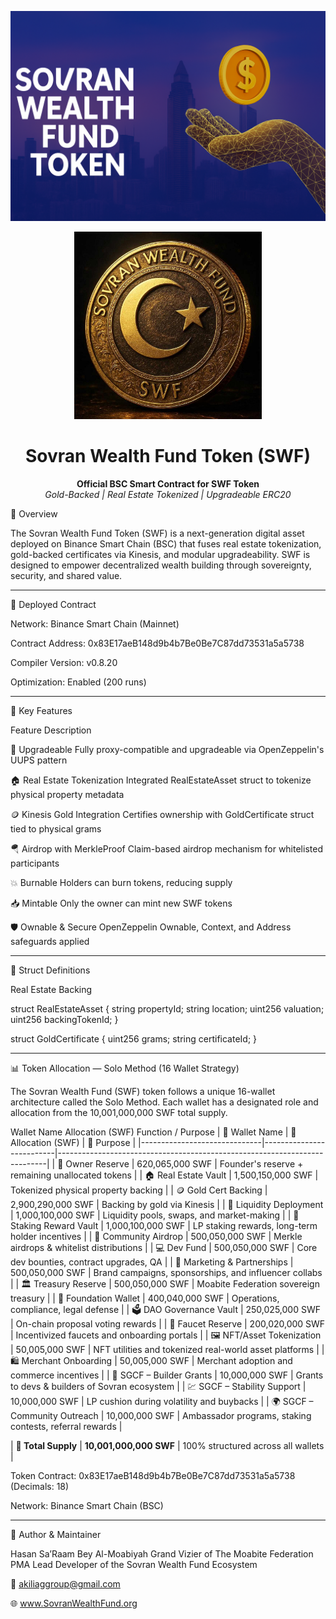 <p align="center">
  <img src="./file_0000000044fc61fdbe7fbb0ef22c31b4.png" alt="SWFToken Banner">
</p>       

<p align="center">
  <img src="https://github.com/The-Moabite-Federation/swf-token/raw/main/Images/SWFToken_Official_Image.png" width="300" alt="Sovran Wealth Fund Token Logo"/>
</p><h1 align="center">Sovran Wealth Fund Token (SWF)</h1><p align="center">
  <strong>Official BSC Smart Contract for SWF Token</strong><br>
  <em>Gold-Backed | Real Estate Tokenized | Upgradeable ERC20</em>
</p>


🔹 Overview

The Sovran Wealth Fund Token (SWF) is a next-generation digital asset deployed on Binance Smart Chain (BSC) that fuses real estate tokenization, gold-backed certificates via Kinesis, and modular upgradeability. SWF is designed to empower decentralized wealth building through sovereignty, security, and shared value.


---

🚀 Deployed Contract

Network: Binance Smart Chain (Mainnet)

Contract Address: 0x83E17aeB148d9b4b7Be0Be7C87dd73531a5a5738

Compiler Version: v0.8.20

Optimization: Enabled (200 runs)



---

🔐 Key Features

Feature	Description

🔁 Upgradeable	Fully proxy-compatible and upgradeable via OpenZeppelin's UUPS pattern

🏠 Real Estate Tokenization	Integrated RealEstateAsset struct to tokenize physical property metadata

🪙 Kinesis Gold Integration	Certifies ownership with GoldCertificate struct tied to physical grams

🪂 Airdrop with MerkleProof	Claim-based airdrop mechanism for whitelisted participants

💥 Burnable	Holders can burn tokens, reducing supply

📥 Mintable	Only the owner can mint new SWF tokens

🛡️ Ownable & Secure	OpenZeppelin Ownable, Context, and Address safeguards applied



---

🧱 Struct Definitions

Real Estate Backing

struct RealEstateAsset {
  string propertyId;
  string location;
  uint256 valuation;
  uint256 backingTokenId;
}

struct GoldCertificate {
  uint256 grams;
  string certificateId;
}


---

📊 Token Allocation — Solo Method (16 Wallet Strategy)

The Sovran Wealth Fund (SWF) token follows a unique 16-wallet architecture called the Solo Method. Each wallet has a designated role and allocation from the 10,001,000,000 SWF total supply.

Wallet Name	Allocation (SWF)	Function / Purpose
| 🏦 Wallet Name                | 🧾 Allocation (SWF)      | 🎯 Purpose                                                                 |
|------------------------------|--------------------------|---------------------------------------------------------------------------|
| 👑 Owner Reserve             | 620,065,000 SWF          | Founder's reserve + remaining unallocated tokens                         |
| 🏠 Real Estate Vault         | 1,500,150,000 SWF        | Tokenized physical property backing                                      |
| 🪙 Gold Cert Backing         | 2,900,290,000 SWF        | Backing by gold via Kinesis                                              |
| 🌊 Liquidity Deployment      | 1,000,100,000 SWF        | Liquidity pools, swaps, and market-making                                |
| 🎁 Staking Reward Vault      | 1,000,100,000 SWF        | LP staking rewards, long-term holder incentives                          |
| 📡 Community Airdrop         | 500,050,000 SWF          | Merkle airdrops & whitelist distributions                                |
| 💻 Dev Fund                  | 500,050,000 SWF          | Core dev bounties, contract upgrades, QA                                 |
| 📣 Marketing & Partnerships  | 500,050,000 SWF          | Brand campaigns, sponsorships, and influencer collabs                    |
| 🏛️ Treasury Reserve          | 500,050,000 SWF          | Moabite Federation sovereign treasury                                    |
| 🧱 Foundation Wallet         | 400,040,000 SWF          | Operations, compliance, legal defense                                    |
| 🗳️ DAO Governance Vault      | 250,025,000 SWF          | On-chain proposal voting rewards                                         |
| 🚰 Faucet Reserve            | 200,020,000 SWF          | Incentivized faucets and onboarding portals                              |
| 🖼️ NFT/Asset Tokenization    | 50,005,000 SWF           | NFT utilities and tokenized real-world asset platforms                   |
| 🛍️ Merchant Onboarding       | 50,005,000 SWF           | Merchant adoption and commerce incentives                                |
| 🚀 SGCF – Builder Grants      | 10,000,000 SWF           | Grants to devs & builders of Sovran ecosystem                            |
| 💹 SGCF – Stability Support   | 10,000,000 SWF           | LP cushion during volatility and buybacks                                |
| 🌍 SGCF – Community Outreach  | 10,000,000 SWF           | Ambassador programs, staking contests, referral rewards                  |

| **🧾 Total Supply**           | **10,001,000,000 SWF**    | 100% structured across all wallets                                       |


Token Contract: 0x83E17aeB148d9b4b7Be0Be7C87dd73531a5a5738
(Decimals: 18)

Network: Binance Smart Chain (BSC)


---

👤 Author & Maintainer

Hasan Sa’Raam Bey Al-Moabiyah
Grand Vizier of The Moabite Federation PMA
Lead Developer of the Sovran Wealth Fund Ecosystem

📧 akiliaggroup@gmail.com

🌐 www.SovranWealthFund.org
